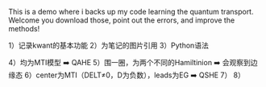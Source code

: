 This is a demo where i backs up my code learning the quantum transport.
Welcome you download those, point out the errors, and improve the methods!

1）记录kwant的基本功能
2）为笔记的图片引用
3）Python语法

4）均为MTI模型 ➡️ QAHE
5）围一圈，为两个不同的Hamiltinion ➡️ 会观察到边缘态
6）center为MTI（DELT≠0，D为负数），leads为EG ➡️ QSHE
7）
8）